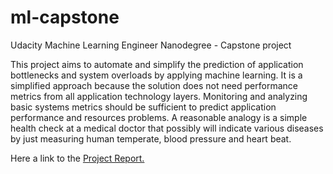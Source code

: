 # ml-capstone
Udacity Machine Learning Engineer Nanodegree - Capstone project

This project aims to automate and simplify the prediction of application bottlenecks and system overloads by applying machine learning. It is a simplified approach because the solution does not need performance metrics from all application technology layers. Monitoring and analyzing basic systems metrics should be sufficient to predict application performance and resources problems.
A reasonable analogy is a simple health check at a medical doctor that possibly will indicate various diseases by just measuring human temperate, blood pressure and heart beat.

Here a link to the [Project Report.](../blob/master/MLNDCapstoneProjectReport-StefanBergstein.pdf)
